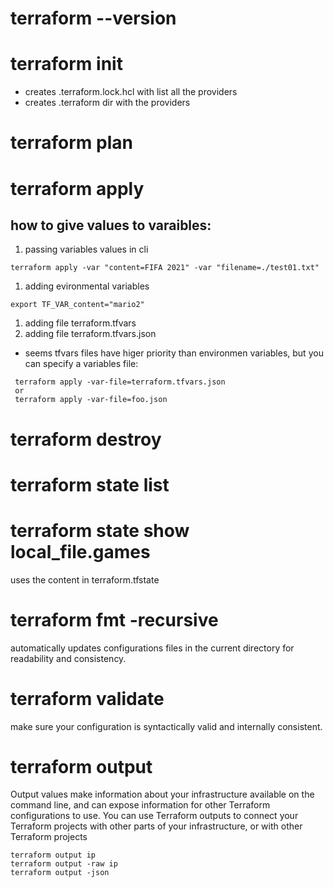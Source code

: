 # terraform --version

# terraform init
* creates .terraform.lock.hcl with list all the providers
* creates .terraform dir with the providers

# terraform plan

# terraform apply

## how to give values to varaibles:
1. passing variables values in cli
```
terraform apply -var "content=FIFA 2021" -var "filename=./test01.txt"
```
1. adding evironmental variables
```
export TF_VAR_content="mario2"
```
1. adding file terraform.tfvars
1. adding file terraform.tfvars.json

* seems tfvars files have higer priority than environmen variables, but you can specify a variables file:
```
 terraform apply -var-file=terraform.tfvars.json
 or
 terraform apply -var-file=foo.json
```
# terraform destroy

# terraform state list
# terraform state show local_file.games
uses the content in terraform.tfstate

# terraform fmt -recursive
automatically updates configurations files in the current directory for readability and consistency.

# terraform validate
make sure your configuration is syntactically valid and internally consistent.

# terraform output
Output values make information about your infrastructure available on the command line, and can expose information for other Terraform configurations to use.
You can use Terraform outputs to connect your Terraform projects with other parts of your infrastructure, or with other Terraform projects
```
terraform output ip
terraform output -raw ip
terraform output -json
```
